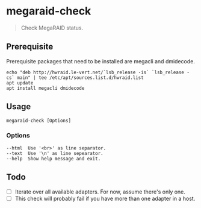 # megaraid-check
> Check MegaRAID status.

## Prerequisite

Prerequisite packages that need to be installed are megacli and dmidecode.

```
echo "deb http://hwraid.le-vert.net/`lsb_release -is` `lsb_release -cs` main" | tee /etc/apt/sources.list.d/hwraid.list
apt update
apt install megacli dmidecode
```

## Usage

```
megaraid-check [Options]
```

### Options

```
--html  Use '<br>' as line separator.
--text  Use '\n' as line sepearator.
--help  Show help message and exit.
```

## Todo

- [ ] Iterate over all available adapters. For now, assume there's only one.
- [ ] This check will probably fail if you have more than one adapter in a host.
